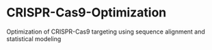# CRISPR-Cas9-Optimization
Optimization of CRISPR-Cas9 targeting using sequence alignment and statistical modeling
